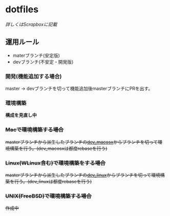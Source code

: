 # dotfiles
_*詳しくはScrapboxに記載*_

## 運用ルール
- materブランチ(安定版)
- devブランチ(不安定・開発版)
### 開発(機能追加する場合)
master -> devブランチを切って機能追加後masterブランチにPRを出す。

### 環境構築
**構成を見直し中**

### ~~Macで環境構築する場合~~
~~masterブランチから派生したブランチの[dev_macosx](https://github.com/urchin-hat/dotfiles/tree/dev_macosx)からブランチを切って環境構築を行う。(dev_macosxは都度rebaseを行う)~~
### ~~Linux(WLinux含む)で環境構築をする場合~~
~~masterブランチから派生したブランチの[dev_linux]( https://github.com/urchin-hat/dotfiles/tree/dev_linux)からブランチを切って環境構築を行う。(dev_linuxは都度rebaseを行う)~~
### ~~UNIX(FreeBSD)で環境構築する場合~~
~~作成中~~
